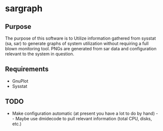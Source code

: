 # sargraph

## Purpose
The purpose of this software is to Utilize information gathered from sysstat (sa, sar) to generate graphs of system utilization without requiring a full blown monitoring tool.  PNGs are generated from sar data and configuration relevant to the system in question.

## Requirements
- GnuPlot
- Sysstat

## TODO
- Make configuration automatic (at present you have a lot to do by hand)
-- Maybe use dmidecode to pull relevant information (total CPU, disks, etc.)

